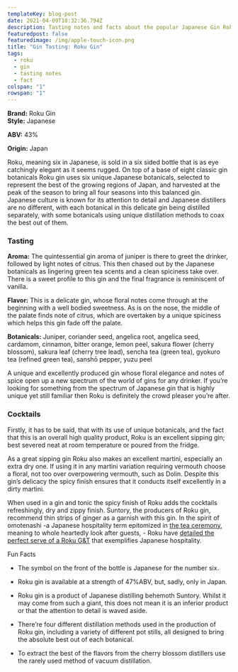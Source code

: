 ```yaml
---
templateKey: blog-post
date: 2021-04-09T18:32:36.794Z
description: Tasting notes and facts about the popular Japanese Gin Roku Gin
featuredpost: false
featuredimage: /img/apple-touch-icon.png
title: "Gin Tasting: Roku Gin"
tags:
  - roku
  - gin
  - tasting notes
  - fact
colspan: "1"
rowspan: "1"
---
```



**Brand:** Roku Gin\
**Style:** Japanese

**ABV:** 43%

**Origin:** Japan


Roku, meaning six in Japanese, is sold in a six sided bottle that is as eye catchingly elegant as it seems rugged. On top of a base of eight classic gin botanicals Roku gin uses six unique Japanese botanicals, selected to represent the best of the growing regions of Japan, and harvested at the peak of the season to bring all four seasons into this balanced gin.
Japanese culture is known for its attention to detail and Japanese distillers are no different, with each botanical in this delicate gin being distilled separately, with some botanicals using unique distillation methods to coax the best out of them.



### Tasting

**Aroma:** The quintessential gin aroma of juniper is there to greet the drinker, followed by light notes of citrus. This then chased out by the Japanese botanicals as lingering green tea scents and a clean spiciness take over. There is a sweet profile to this gin and the final fragrance is reminiscent of vanilla.

**Flavor:** This is a delicate gin, whose floral notes come through at the beginning with a well bodied sweetness. As is on the nose, the middle of the palate finds note of citrus, which are overtaken by a unique spiciness which helps this gin fade off the palate.

**Botanicals:** Juniper, coriander seed, angelica root, angelica seed, cardamom, cinnamon, bitter orange, lemon peel, sakura flower (cherry blossom), sakura leaf (cherry tree lead), sencha tea (green tea), gyokuro tea (refined green tea), sanshō pepper, yuzu peel





A unique and excellently produced gin whose floral elegance and notes of spice open up a new spectrum of the world of gins for any drinker. If you’re looking for something from the spectrum of Japanese gin that is highly unique yet still familiar then Roku is definitely the crowd pleaser you’re after.



### Cocktails



Firstly, it has to be said, that with its use of unique botanicals, and the fact that this is an overall high quality product, Roku is an excellent sipping gin; best severed neat at room temperature or poured from the fridge.



As a great sipping gin Roku also makes an excellent martini, especially an extra dry one. If using it in any martini variation requiring vermouth choose a floral, not too over overpowering vermouth, such as Dolin. Despite this gin’s delicacy the spicy finish ensures that it conducts itself excellently in a dirty martini.



When used in a gin and tonic the spicy finish of Roku adds the cocktails refreshingly, dry and zippy finish. Suntory, the producers of Roku gin, recommend thin strips of ginger as a garnish with this gin. In the spirit of omotenashi -a Japanese hospitality term epitomized in [the tea ceremony](http://japanese-tea-ceremony.net/), meaning to whole heartedly look after guests, - Roku have [detailed the perfect serve of a Roku G&T](https://rokugin.suntory.com/en/global/gin-cocktail-recipes) that exemplifies Japanese hospitality.





Fun Facts



* The symbol on the front of the bottle is Japanese for the number six.



* Roku gin is available at a strength of 47%ABV, but, sadly, only in Japan.



* Roku gin is a product of Japanese distilling behemoth Suntory. Whilst it may come from such a giant, this does not mean it is an inferior product or that the attention to detail is waved aside.



* There’re four different distillation methods used in the production of Roku gin, including a variety of different pot stills, all designed to bring the absolute best out of each botanical.



* To extract the best of the flavors from the cherry blossom distillers use the rarely used method of vacuum distillation.